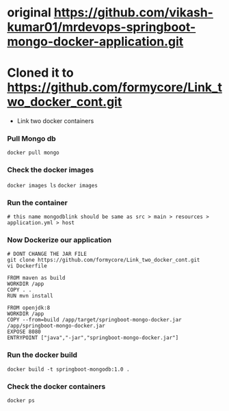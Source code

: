 # original https://github.com/vikash-kumar01/mrdevops-springboot-mongo-docker-application.git
# Cloned it to https://github.com/formycore/Link_two_docker_cont.git
- Link two docker containers
### Pull Mongo db  
```docker pull mongo```
### Check the docker images
```docker images ls```
```docker images```
### Run the container
```docker run -d --name mongodblink -p 27017:27017 mongo:latest
# this name mongodblink should be same as src > main > resources > application.yml > host 
```

### Now Dockerize our application
```
# DONT CHANGE THE JAR FILE 
git clone https://github.com/formycore/Link_two_docker_cont.git
vi Dockerfile

FROM maven as build
WORKDIR /app
COPY . .
RUN mvn install

FROM openjdk:8
WORKDIR /app
COPY --from=build /app/target/springboot-mongo-docker.jar /app/springboot-mongo-docker.jar
EXPOSE 8080
ENTRYPOINT ["java","-jar","springboot-mongo-docker.jar"]

```
### Run the docker build
```docker build -t springboot-mongodb:1.0 .```

### Check the docker containers
```docker ps```


